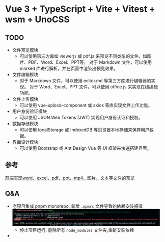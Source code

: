 # Vue 3 + TypeScript + Vite + Vitest + wsm + UnoCSS

## TODO

- 文件预览模块
  - 可以使用第三方库如 viewerjs 或 pdf.js 来预览不同类型的文件，如图片、PDF、Word、Excel、PPT等。
对于 Markdown 文件，可以使用 marked 库进行解析，并在页面中渲染出预览效果。
- 文件编辑模块
  - 对于 Markdown 文件，可以使用 editor.md 等第三方库进行编辑器的实现。
对于 Word、Excel、PPT 文件，可以使用 office.js 来实现在线编辑功能。
- 文件上传模块
  - 可以使用 vue-upload-component 或 axios 等库实现文件上传功能。
- 用户身份验证模块
  - 可以使用 JSON Web Tokens (JWT) 实现用户身份认证和授权。
- 数据存储模块
  - 可以使用 localStorage 或 IndexedDB 等浏览器本地存储来保存用户数据。
- 界面设计模块
  - 可以使用 Bootstrap 或 Ant Design Vue 等 UI 框架来快速搭建界面。

## 参考

[前端实现word、excel、pdf、ppt、mp4、图片、文本等文件的预览](https://juejin.cn/post/7071598747519549454#heading-1)
## Q&A

- 老项目集成 pnpm monorepo, 新增 `.npmrc` 文件导致的依赖安装报错
![重新安装依赖报错](public/Snipaste_2023-04-23_22-13-37.png)
  - 停止项目运行, 删除所有 `node_modules` 文件夹,重新安装依赖
-
